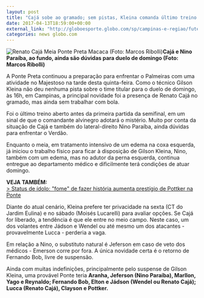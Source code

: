 ```yaml
---
layout: post
title: "Cajá sobe ao gramado; sem pistas, Kleina comanda último treino aberto "
date: 2017-04-13T18:59:00+00:00
external_link: "http://globoesporte.globo.com/sp/campinas-e-regiao/futebol/times/ponte-preta/noticia/2017/04/caja-sobe-ao-gramado-sem-pistas-kleina-comanda-ultimo-treino-aberto.html"
categories: news globo.com
---
```

 ![Renato Cajá Meia Ponte Preta Macaca (Foto: Marcos Ribolli)](http://s2.glbimg.com/Rke1DucjcmrYf1Lx2tosY6KBS_c=/199x0:1500x998/300x230/s.glbimg.com/es/ge/f/original/2017/04/10/caja01.jpg "Renato Cajá Meia Ponte Preta Macaca (Foto: Marcos Ribolli)")**Cajá e Nino Paraíba, ao fundo, ainda são dúvidas para duelo de domingo (Foto: Marcos Ribolli)**

A Ponte Preta continuou a preparação para enfrentar o Palmeiras com uma atividade no Majestoso na tarde desta quinta-feira. Como o técnico Gilson Kleina não deu nenhuma pista sobre o time titular para o duelo de domingo, às 16h, em Campinas, a principal novidade foi a presença de Renato Cajá no gramado, mas ainda sem trabalhar com bola.

Foi o último treino aberto antes da primeira partida da semifinal, em um sinal de que o comandante alvinegro adotará o mistério. Muito por conta da situação de Cajá e também do lateral-direito Nino Paraíba, ainda dúvidas para enfrentar o Verdão.

Enquanto o meia, em tratamento intensivo de um edema na coxa esquerda, já iniciou o trabalho físico para ficar à disposição de Gilson Kleina, Nino, também com um edema, mas no adutor da perna esquerda, continua entregue ao departamento médico e dificilmente terá condições de atuar domingo.&nbsp;

**VEJA TAMBÉM:**  
[\>&nbsp;Status de ídolo: "fome" de fazer história aumenta prestígio de Pottker na Ponte](http://globoesporte.globo.com/sp/campinas-e-regiao/futebol/times/ponte-preta/noticia/2017/04/status-de-idolo-fome-de-fazer-historia-aumenta-prestigio-de-pottker-na-ponte.html)

Diante do atual cenário, Kleina prefere ter privacidade na sexta (CT do Jardim Eulina) e no sábado (Moisés Lucarelli) para avaliar opções. Se Cajá for liberado, a tendência é que ele entre no meio campo. Neste caso, um dos volantes entre Jádson e Wendel ou até mesmo um dos atacantes - provavelmente Lucca - perderia a vaga.

Em relação a Nino, o substituto natural é Jeferson em caso de veto dos médicos - Emerson corre por fora. A única novidade certa é o retorno de Fernando Bob, livre de suspensão.

Ainda com muitas indefinições, principalmente pelo suspense de Gilson Kleina, uma provável Ponte teria&nbsp;**Aranha, Jeferson (Nino Paraíba), Marllon, Yago e Reynaldo; Fernando Bob, Elton e Jádson (Wendel ou Renato Cajá); Lucca (Renato Cajá), Clayson e Pottker.**

